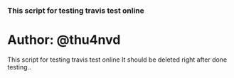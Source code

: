 ### This script for testing travis test online
# Author: @thu4nvd

This script for testing travis test online
It should be deleted right after done testing..

